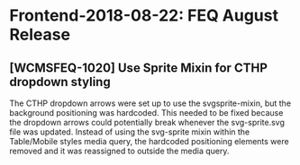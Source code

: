 # Frontend-2018-08-22: FEQ August Release

## [WCMSFEQ-1020] Use Sprite Mixin for CTHP dropdown styling

The CTHP dropdown arrows were set up to use the svgsprite-mixin, but the background positioning was hardcoded.  This needed to be fixed because the dropdown arrows could potentially break whenever the svg-sprite.svg file was updated.  Instead of using the svg-sprite mixin within the Table/Mobile styles media query, the hardcoded positioning elements were removed and it was reassigned to outside the media query.
